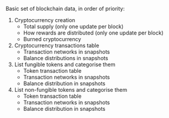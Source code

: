 Basic set of blockchain data, in order of priority:
1. Cryptocurrency creation
   - Total supply (only one update per block)
   - How rewards are distributed (only one update per block)
   - Burned cryptocurrency
2. Cryptocurrency transactions table
   - Transaction networks in snapshots
   - Balance distributions in snapshots
3. List fungible tokens and categorise them
   - Token transaction table
   - Transaction networks in snapshots
   - Balance distribution in snapshots
4. List non-fungible tokens and categorise them
   - Token transaction table
   - Transaction networks in snapshots
   - Balance distribution in snapshots